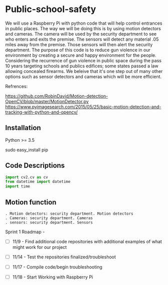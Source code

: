 # Public-school-safety
We will use a Raspberry Pi with python code that will help control entrances in public places. The way we will be doing this is by using motion detectors and cameras. The camera will be used by the security department to see who enters and exits the premise. The sensors will detect any material .05 miles away from the premise. Those sensors will then alert the security department. The purpose of this code is to reduce gun violence in our environment by creating a secure and happy environment for the people. 
Considering the recurrence of gun violence in public space during the pass 10 years targeting schools and publics edifices; some states passed a law allowing concealed firearms. We beleive that it's one step out of many other options such as sensor detectors and cameras which will be more efficient. 

Refrences:

https://github.com/RobinDavid/Motion-detection-OpenCV/blob/master/MotionDetector.py
https://www.pyimagesearch.com/2015/05/25/basic-motion-detection-and-tracking-with-python-and-opencv/

## Installation 

Python >= 3.5

sudo easy_install pip
## Code Descriptions
```python
import cv2.cv as cv
from datetime import datetime
import time
```

 
## Motion function
 
    . Motion detectors: security department. Motion detectors
    . Cameras: security department. Cameras 
    . sensors: security department. Sensors

Sprint 1 Roadmap - 


- [ ] 11/9 - Find additional code repositories with additional examples of what might work for our project
- [ ] 11/14 - Test the repositories finalized/troubleshoot
- [ ] 11/17 - Compile code/begin troubleshooting
- [ ] 11/18 - Start Working with Raspberry Pi

